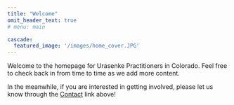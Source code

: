 ```yaml
---
title: "Welcome"
omit_header_text: true
# menu: main

cascade:
  featured_image: '/images/home_cover.JPG'
---
```


Welcome to the homepage for Urasenke Practitioners in Colorado. Feel free to check back in from time to time as we add more content.

In the meanwhile, if you are interested in getting involved, please let us know through the [Contact](/contact) link above!
